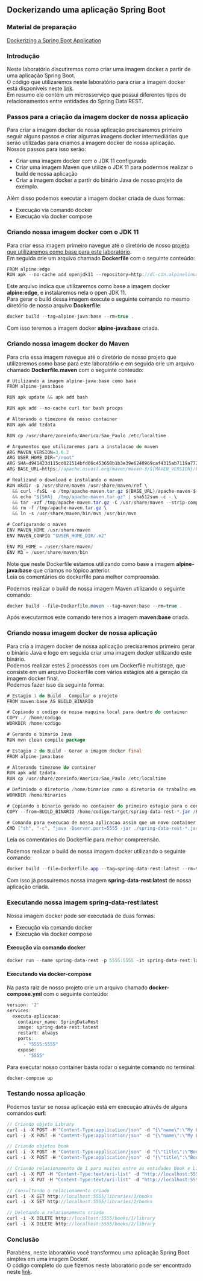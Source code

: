 ## Dockerizando uma aplicação Spring Boot

### Material de preparação

[Dockerizing a Spring Boot Application](https://www.baeldung.com/dockerizing-spring-boot-application)<br/>

### Introdução
Neste laboratório discutiremos como criar uma imagem docker a partir de uma aplicação Spring Boot.<br/>
O código que utilizaremos neste laboratório para criar a imagem docker está disponíveis neste [link](./exemplo/spring-data-rest-base/).<br/>
Em resumo ele contém um microsserviço que possui diferentes tipos de relacionamentos entre entidades do Spring Data REST.

### Passos para a criação da imagem docker de nossa aplicação
Para criar a imagem docker de nossa aplicação precisaremos primeiro seguir alguns passos e criar algumas imagens docker intermediárias que serão utilizadas para criamos a imagem 
docker de nossa aplicação.<br/>
Nossos passos para isso serão:
 * Criar uma imagem docker com o JDK 11 configurado
 * Criar uma imagem Maven que utilize o JDK 11 para podermos realizar o build de nossa aplicação
 * Criar a imagem docker a partir do binário Java de nosso projeto de exemplo.
 
Além disso podemos executar a imagem docker criada de duas formas:
 * Execução via comando docker
 * Execução via docker compose
 

### Criando nossa imagem docker com o JDK 11
Para criar essa imagem primeiro navegue até o diretório de nosso [projeto que utilizaremos como base para este laboratório](./exemplo/spring-data-rest-base/).<br/>
Em seguida crie um arquivo chamado **Dockerfile** com o seguinte conteúdo:
```java
FROM alpine:edge
RUN apk --no-cache add openjdk11 --repository=http://dl-cdn.alpinelinux.org/alpine/edge/community
```

Este arquivo indica que utilizaremos como base a imagem docker **alpine:edge**, e instalaremos nela o open JDK 11.<br/>
Para gerar o build dessa imagem execute o seguinte comando no mesmo diretório de nosso arquivo **Dockerfile**:
```java
docker build --tag=alpine-java:base --rm=true .
```
Com isso teremos a imagem docker **alpine-java:base** criada.

### Criando nossa imagem docker do Maven
Para cria essa imagem navegue até o diretório de nosso projeto que utilizaremos como base para este laboratório e em seguida crie um 
arquivo chamado **Dockerfile.maven** com o seguinte conteúdo:
```java
# Utilizando a imagem alpine-java:base como base
FROM alpine-java:base

RUN apk update && apk add bash

RUN apk add --no-cache curl tar bash procps

# Alterando o timezone de nosso container
RUN apk add tzdata

RUN cp /usr/share/zoneinfo/America/Sao_Paulo /etc/localtime

# Argumentos que utilizaremos para a instalacao do maven
ARG MAVEN_VERSION=3.6.2
ARG USER_HOME_DIR="/root"
ARG SHA=d941423d115cd021514bfd06c453658b1b3e39e6240969caf4315ab7119a77299713f14b620fb2571a264f8dff2473d8af3cb47b05acf0036fc2553199a5c1ee
ARG BASE_URL=https://apache.osuosl.org/maven/maven-3/${MAVEN_VERSION}/binaries

# Realizand o download e instalando o maven
RUN mkdir -p /usr/share/maven /usr/share/maven/ref \
  && curl -fsSL -o /tmp/apache-maven.tar.gz ${BASE_URL}/apache-maven-${MAVEN_VERSION}-bin.tar.gz \
  && echo "${SHA}  /tmp/apache-maven.tar.gz" | sha512sum -c - \
  && tar -xzf /tmp/apache-maven.tar.gz -C /usr/share/maven --strip-components=1 \
  && rm -f /tmp/apache-maven.tar.gz \
  && ln -s /usr/share/maven/bin/mvn /usr/bin/mvn

# Configurando o maven
ENV MAVEN_HOME /usr/share/maven
ENV MAVEN_CONFIG "$USER_HOME_DIR/.m2"

ENV M3_HOME = /user/share/maven/
ENV M3 = /user/share/maven/bin
```
Note que neste Dockerfile estamos utilizando como base a imagem **alpine-java:base** que criamos no tópico anterior.<br/>
Leia os comentários do dockerfile para melhor compreensão.

Podemos realizar o build de nossa imagem Maven utilizando o seguinte comando:
```java
docker build --file=Dockerfile.maven --tag=maven:base --rm=true .
```
Após executarmos este comando teremos a imagem **maven:base** criada.

### Criando nossa imagem docker de nossa aplicação
Para cria a imagem docker de nossa aplicação precisaremos primeiro gerar o binário Java e logo em seguida criar uma imagem docker utilizando este binário.<br/>
Podemos realizar estes 2 processos com um Dockerfile multistage, que consiste em um arquivo Dockerfile com vários estágios até a geração da imagem docker final.<br/>
Podemos fazer isso da seguinte forma:
```java
# Estagio 1 do Build - Compilar o projeto
FROM maven:base AS BUILD_BINARIO

# Copiando o codigo de nossa maquina local para dentro do container
COPY ./ /home/codigo
WORKDIR /home/codigo

# Gerando o binario Java
RUN mvn clean compile package

# Estagio 2 do Build - Gerar a imagem docker final
FROM alpine-java:base

# Alterando timezone do container
RUN apk add tzdata
RUN cp /usr/share/zoneinfo/America/Sao_Paulo /etc/localtime

# Definindo o diretorio /home/binarios como o diretorio de trabalho em nosso container
WORKDIR /home/binarios

# Copiando o binario gerado no container do primeiro estagio para o container do segundo estagio
COPY --from=BUILD_BINARIO /home/codigo/target/spring-data-rest-*.jar /home/binarios

# Comando para execucao de nossa aplicacao assim que um novo container for criado
CMD ["sh", "-c", "java -Dserver.port=5555 -jar ./spring-data-rest-*.jar"]
```
Leia os comentarios do Dockerfile para melhor compreensão.

Podemos realizar o build de nossa imagem docker utilizando o seguinte comando:
```java
docker build --file=Dockerfile.app --tag=spring-data-rest:latest --rm=true .
```

Com isso já possuiremos nossa imagem **spring-data-rest:latest** de nossa aplicação criada.

### Executando nossa imagem spring-data-rest:latest
Nossa imagem docker pode ser executada de duas formas:
 * Execução via comando docker
 * Execução via docker compose
 
#### Execução via comando docker
```java
docker run --name spring-data-rest -p 5555:5555 -it spring-data-rest:latest
```

#### Executando via docker-compose
Na pasta raiz de nosso projeto crie um arquivo chamado **docker-compose.yml** com o seguinte conteúdo:
```java
version: '2'
services:
  executa-aplicacao:
    container_name: SpringDataRest
    image: spring-data-rest:latest
    restart: always
    ports:
      - "5555:5555"
    expose:
      - "5555"
```
Para executar nosso container basta rodar o seguinte comando no terminal:
```java
docker-compose up
```

### Testando nossa aplicação
Podemos testar se nossa aplicação está em execução através de alguns comandos **curl**:
```java
// Criando objeto Library
curl -i -X POST -H "Content-Type:application/json" -d "{\"name\":\"My Library\"}" http://localhost:5555/libraries
curl -i -X POST -H "Content-Type:application/json" -d "{\"name\":\"My Library\"}" http://localhost:5555/libraries

// Criando objetos book
curl -i -X POST -H "Content-Type:application/json" -d "{\"title\":\"Book1\"}" http://localhost:5555/books
curl -i -X POST -H "Content-Type:application/json" -d "{\"title\":\"Book 2\"}" http://localhost:5555/books

// Criando relacionamento de 1 para muitos entre as entidades Book e Library
curl -i -X PUT -H "Content-Type:text/uri-list" -d "http://localhost:5555/libraries/1" http://localhost:5555/books/1/library
curl -i -X PUT -H "Content-Type:text/uri-list" -d "http://localhost:5555/libraries/1" http://localhost:5555/books/2/library

// Consultando o relacionamento criado
curl -i -X GET http://localhost:5555/libraries/1/books
curl -i -X GET http://localhost:5555/libraries/2/books

// Deletando o relacionamento criado
curl -i -X DELETE http://localhost:5555/books/1/library
curl -i -X DELETE http://localhost:5555/books/2/library
```

### Conclusão
Parabéns, neste laboratório você transformou uma aplicação Spring Boot simples em uma imagem Docker.<br/>
O código completo do que fizemos neste laboratório pode ser encontrado neste [link](./exemplo/spring-data-rest/).
